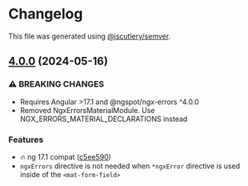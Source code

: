 # Changelog

This file was generated using [@jscutlery/semver](https://github.com/jscutlery/semver).

## [4.0.0](https://github.com/DmitryEfimenko/ngspot/compare/ngx-errors-material-3.0.0...ngx-errors-material-4.0.0) (2024-05-16)


### ⚠ BREAKING CHANGES

* Requires Angular >17.1 and @ngspot/ngx-errors ^4.0.0
* Removed NgxErrorsMaterialModule. Use NGX_ERRORS_MATERIAL_DECLARATIONS instead

### Features

* 🔥 ng 17.1 compat ([c5ee590](https://github.com/DmitryEfimenko/ngspot/commit/c5ee59068d8453eaa019bab7e4071dfb110b7bb3))
* `ngxErrors` directive is not needed when `*ngxError` directive is used inside of the `<mat-form-field>`
